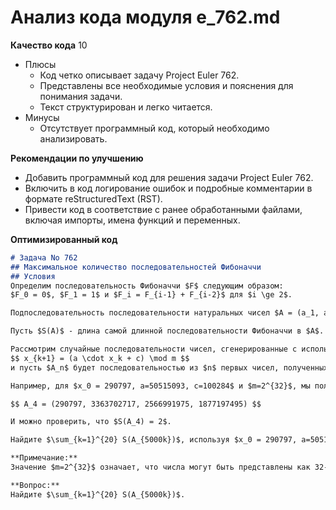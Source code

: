 # Анализ кода модуля e_762.md

**Качество кода**
10
 -  Плюсы
    - Код четко описывает задачу Project Euler 762.
    - Представлены все необходимые условия и пояснения для понимания задачи.
    - Текст структурирован и легко читается.
 -  Минусы
    - Отсутствует программный код, который необходимо анализировать.

**Рекомендации по улучшению**
- Добавить программный код для решения задачи Project Euler 762.
- Включить в код логирование ошибок и подробные комментарии в формате reStructuredText (RST).
- Привести код в соответствие с ранее обработанными файлами, включая импорты, имена функций и переменных.

**Оптимизированный код**
```markdown
# Задача No 762
## Максимальное количество последовательностей Фибоначчи
## Условия
Определим последовательность Фибоначчи $F$ следующим образом:
$F_0 = 0$, $F_1 = 1$ и $F_i = F_{i-1} + F_{i-2}$ для $i \ge 2$.

Подпоследовательность последовательности натуральных чисел $A = (a_1, a_2, \dots, a_n)$ называется *последовательностью Фибоначчи*, если она имеет вид $(F_{i_1}, F_{i_2}, \dots, F_{i_k})$, где $i_1 < i_2 < \dots < i_k$. Другими словами, если каждый элемент подпоследовательности является элементом последовательности Фибоначчи, и их относительный порядок такой же, как в последовательности Фибоначчи.

Пусть $S(A)$ - длина самой длинной последовательности Фибоначчи в $A$.

Рассмотрим случайные последовательности чисел, сгенерированные с использованием линейного конгруэнтного генератора:
$$ x_{k+1} = (a \cdot x_k + c) \mod m $$
и пусть $A_n$ будет последовательностью из $n$ первых чисел, полученных таким образом.

Например, для $x_0 = 290797, a=50515093, c=100284$ и $m=2^{32}$, мы получаем:

$$ A_4 = (290797, 3363702717, 2566991975, 1877197495) $$

И можно проверить, что $S(A_4) = 2$.

Найдите $\sum_{k=1}^{20} S(A_{5000k})$, используя $x_0 = 290797, a=50515093, c=100284$ и $m=2^{32}$.

**Примечание:**
Значение $m=2^{32}$ означает, что числа могут быть представлены как 32-битные беззнаковые целые числа.

**Вопрос:**
Найдите $\sum_{k=1}^{20} S(A_{5000k})$.
```